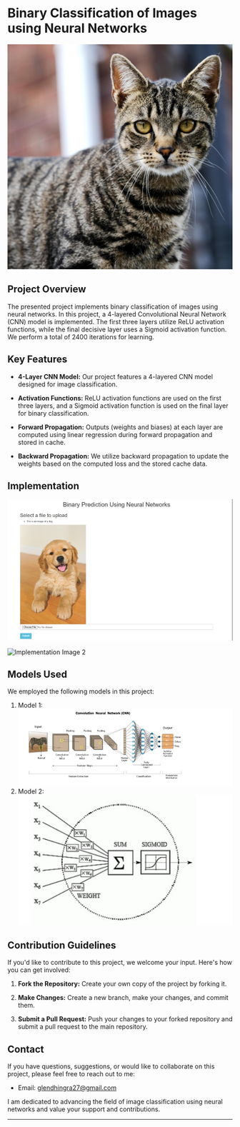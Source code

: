# Binary Classification of Images using Neural Networks

![Project Image](Images/test_1.jpg)

## Project Overview

The presented project implements binary classification of images using neural networks. In this project, a 4-layered Convolutional Neural Network (CNN) model is implemented. The first three layers utilize ReLU activation functions, while the final decisive layer uses a Sigmoid activation function. We perform a total of 2400 iterations for learning.

## Key Features

- **4-Layer CNN Model:** Our project features a 4-layered CNN model designed for image classification.

- **Activation Functions:** ReLU activation functions are used on the first three layers, and a Sigmoid activation function is used on the final layer for binary classification.

- **Forward Propagation:** Outputs (weights and biases) at each layer are computed using linear regression during forward propagation and stored in cache.

- **Backward Propagation:** We utilize backward propagation to update the weights based on the computed loss and the stored cache data.

## Implementation

![Implementation Image 1](Images/Image1.JPG)

![Implementation Image 2](/images/implementation2.png)

## Models Used

We employed the following models in this project:

1. Model 1:
![Implementation Image 1](Images/Image2.JPG)
3. Model 2:
![Implementation Image 1](Images/Image3.JPG)


## Contribution Guidelines

If you'd like to contribute to this project, we welcome your input. Here's how you can get involved:

1. **Fork the Repository:** Create your own copy of the project by forking it.

2. **Make Changes:** Create a new branch, make your changes, and commit them.

3. **Submit a Pull Request:** Push your changes to your forked repository and submit a pull request to the main repository.

## Contact

If you have questions, suggestions, or would like to collaborate on this project, please feel free to reach out to me:

- Email: glendhingra27@gmail.com

I am dedicated to advancing the field of image classification using neural networks and value your support and contributions.

---
